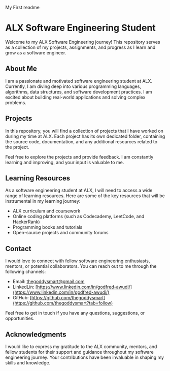 My First readme
# ALX Software Engineering Student
Welcome to my ALX Software Engineering journey! This repository serves as a collection of my projects, assignments, and progress as I learn and grow as a software engineer.

## About Me
I am a passionate and motivated software engineering student at ALX. Currently, I am diving deep into various programming languages, algorithms, data structures, and software development practices. I am excited about building real-world applications and solving complex problems.

## Projects
In this repository, you will find a collection of projects that I have worked on during my time at ALX. Each project has its own dedicated folder, containing the source code, documentation, and any additional resources related to the project.

Feel free to explore the projects and provide feedback. I am constantly learning and improving, and your input is valuable to me.

## Learning Resources
As a software engineering student at ALX, I will need to access a wide range of learning resources. Here are some of the key resources that will be instrumental in my learning journey:

* ALX curriculum and coursework
* Online coding platforms (such as Codecademy, LeetCode, and HackerRank)
* Programming books and tutorials
* Open-source projects and community forums

## Contact
I would love to connect with fellow software engineering enthusiasts, mentors, or potential collaborators. You can reach out to me through the following channels:

* Email: [thegoddysmart@gmail.com](mailto:thegoddysmart@gmail.com)
* LinkedLin: [https://www.linkedin.com/in/godfred-awudi/](https://www.linkedin.com/in/godfred-awudi/)
* GitHub: [https://github.com/thegoddysmart](https://github.com/thegoddysmart?tab=follow)

Feel free to get in touch if you have any questions, suggestions, or opportunities.


## Acknowledgments
I would like to express my gratitude to the ALX community, mentors, and fellow students for their support and guidance throughout my software engineering journey. Your contributions have been invaluable in shaping my skills and knowledge.

